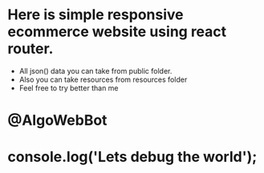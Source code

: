 # Here is simple responsive ecommerce website using react router.
* All json() data you can take from public folder.
* Also you can take resources from resources folder
* Feel free to try better than me

# @AlgoWebBot
# console.log('Lets debug the world');